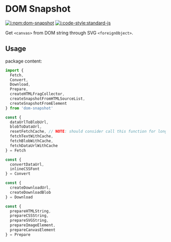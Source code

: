 # DOM Snapshot

[![i:npm:dom-snapshot]][l:npm:dom-snapshot]
[![i:code-style:standard-js]][l:code-style:standard-js]

Get `<canvas>` from DOM string through SVG `<foreignObject>`.

## Usage

package content:

```js
import {
  Fetch,
  Convert,
  Download,
  Prepare,
  createHTMLFragCollector,
  createSnapshotFromHTMLSourceList,
  createSnapshotFromElement
} from 'dom-snapshot'

const {
  dataUrlToBlobUrl,
  blobToDataUrl,
  resetFetchCache, // NOTE: should consider call this function for long running pages
  fetchTextWithCache,
  fetchBlobWithCache,
  fetchDataUrlWithCache
} = Fetch

const { 
  convertDataUrl, 
  inlineCSSFont 
} = Convert

const { 
  createDownloadUrl, 
  createDownloadBlob 
} = Download

const { 
  prepareHTMLString,
  prepareCSSString,
  prepareSVGString,
  prepareImageElement,
  prepareCanvasElement 
} = Prepare
```

[i:npm:dom-snapshot]: https://img.shields.io/npm/v/dom-snapshot.svg
[l:npm:dom-snapshot]: https://www.npmjs.com/package/dom-snapshot
[i:code-style:standard-js]: https://img.shields.io/badge/code_style-standard-brightgreen.svg
[l:code-style:standard-js]: https://standardjs.com
